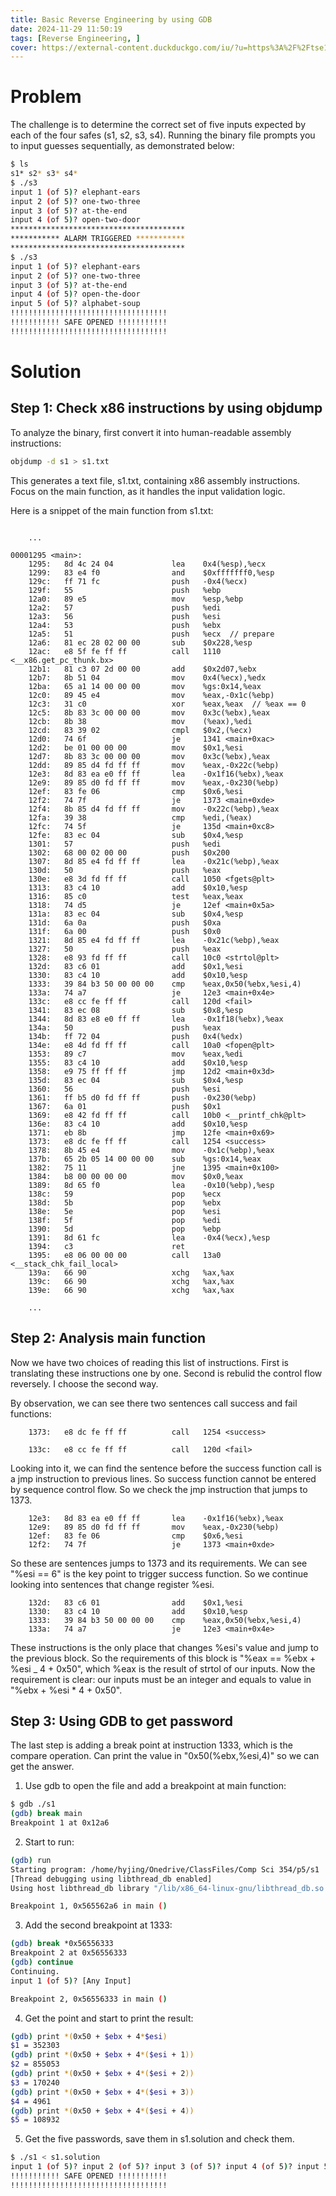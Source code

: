 ```yaml
---
title: Basic Reverse Engineering by using GDB
date: 2024-11-29 11:50:19
tags: [Reverse Engineering, ]
cover: https://external-content.duckduckgo.com/iu/?u=https%3A%2F%2Ftse1.mm.bing.net%2Fth%3Fid%3DOIP.GhUUohzkndjf9YNnia_wHgHaEB%26pid%3DApi&f=1&ipt=49d0a2d194c37fc597946bf7704ff53c1dab7ccb86287936cd7d7b74d5c8e80f&ipo=images
---
```


<!-- @format -->

# Problem

The challenge is to determine the correct set of five inputs expected by each of the four safes (s1, s2, s3, s4). Running the binary file prompts you to input guesses sequentially, as demonstrated below:

```bash
$ ls
s1* s2* s3* s4*
$ ./s3
input 1 (of 5)? elephant-ears
input 2 (of 5)? one-two-three
input 3 (of 5)? at-the-end
input 4 (of 5)? open-two-door
***************************************
*********** ALARM TRIGGERED ***********
***************************************
$ ./s3
input 1 (of 5)? elephant-ears
input 2 (of 5)? one-two-three
input 3 (of 5)? at-the-end
input 4 (of 5)? open-the-door
input 5 (of 5)? alphabet-soup
!!!!!!!!!!!!!!!!!!!!!!!!!!!!!!!!!!!
!!!!!!!!!!! SAFE OPENED !!!!!!!!!!!
!!!!!!!!!!!!!!!!!!!!!!!!!!!!!!!!!!!
```

# Solution

## Step 1: Check x86 instructions by using objdump

To analyze the binary, first convert it into human-readable assembly instructions:

```bash
objdump -d s1 > s1.txt
```
This generates a text file, s1.txt, containing x86 assembly instructions. Focus on the main function, as it handles the input validation logic.

Here is a snippet of the main function from s1.txt:
```

    ...

00001295 <main>:
    1295:	8d 4c 24 04          	lea    0x4(%esp),%ecx
    1299:	83 e4 f0             	and    $0xfffffff0,%esp
    129c:	ff 71 fc             	push   -0x4(%ecx)
    129f:	55                   	push   %ebp
    12a0:	89 e5                	mov    %esp,%ebp
    12a2:	57                   	push   %edi
    12a3:	56                   	push   %esi
    12a4:	53                   	push   %ebx
    12a5:	51                   	push   %ecx  // prepare
    12a6:	81 ec 28 02 00 00    	sub    $0x228,%esp
    12ac:	e8 5f fe ff ff       	call   1110 <__x86.get_pc_thunk.bx>
    12b1:	81 c3 07 2d 00 00    	add    $0x2d07,%ebx
    12b7:	8b 51 04             	mov    0x4(%ecx),%edx
    12ba:	65 a1 14 00 00 00    	mov    %gs:0x14,%eax
    12c0:	89 45 e4             	mov    %eax,-0x1c(%ebp)
    12c3:	31 c0                	xor    %eax,%eax  // %eax == 0
    12c5:	8b 83 3c 00 00 00    	mov    0x3c(%ebx),%eax
    12cb:	8b 38                	mov    (%eax),%edi
    12cd:	83 39 02             	cmpl   $0x2,(%ecx)
    12d0:	74 6f                	je     1341 <main+0xac>
    12d2:	be 01 00 00 00       	mov    $0x1,%esi
    12d7:	8b 83 3c 00 00 00    	mov    0x3c(%ebx),%eax
    12dd:	89 85 d4 fd ff ff    	mov    %eax,-0x22c(%ebp)
    12e3:	8d 83 ea e0 ff ff    	lea    -0x1f16(%ebx),%eax
    12e9:	89 85 d0 fd ff ff    	mov    %eax,-0x230(%ebp)
    12ef:	83 fe 06             	cmp    $0x6,%esi
    12f2:	74 7f                	je     1373 <main+0xde>
    12f4:	8b 85 d4 fd ff ff    	mov    -0x22c(%ebp),%eax
    12fa:	39 38                	cmp    %edi,(%eax)
    12fc:	74 5f                	je     135d <main+0xc8>
    12fe:	83 ec 04             	sub    $0x4,%esp
    1301:	57                   	push   %edi
    1302:	68 00 02 00 00       	push   $0x200
    1307:	8d 85 e4 fd ff ff    	lea    -0x21c(%ebp),%eax
    130d:	50                   	push   %eax
    130e:	e8 3d fd ff ff       	call   1050 <fgets@plt>
    1313:	83 c4 10             	add    $0x10,%esp
    1316:	85 c0                	test   %eax,%eax
    1318:	74 d5                	je     12ef <main+0x5a>
    131a:	83 ec 04             	sub    $0x4,%esp
    131d:	6a 0a                	push   $0xa
    131f:	6a 00                	push   $0x0
    1321:	8d 85 e4 fd ff ff    	lea    -0x21c(%ebp),%eax
    1327:	50                   	push   %eax
    1328:	e8 93 fd ff ff       	call   10c0 <strtol@plt>
    132d:	83 c6 01             	add    $0x1,%esi
    1330:	83 c4 10             	add    $0x10,%esp
    1333:	39 84 b3 50 00 00 00 	cmp    %eax,0x50(%ebx,%esi,4)
    133a:	74 a7                	je     12e3 <main+0x4e>
    133c:	e8 cc fe ff ff       	call   120d <fail>
    1341:	83 ec 08             	sub    $0x8,%esp
    1344:	8d 83 e8 e0 ff ff    	lea    -0x1f18(%ebx),%eax
    134a:	50                   	push   %eax
    134b:	ff 72 04             	push   0x4(%edx)
    134e:	e8 4d fd ff ff       	call   10a0 <fopen@plt>
    1353:	89 c7                	mov    %eax,%edi
    1355:	83 c4 10             	add    $0x10,%esp
    1358:	e9 75 ff ff ff       	jmp    12d2 <main+0x3d>
    135d:	83 ec 04             	sub    $0x4,%esp
    1360:	56                   	push   %esi
    1361:	ff b5 d0 fd ff ff    	push   -0x230(%ebp)
    1367:	6a 01                	push   $0x1
    1369:	e8 42 fd ff ff       	call   10b0 <__printf_chk@plt>
    136e:	83 c4 10             	add    $0x10,%esp
    1371:	eb 8b                	jmp    12fe <main+0x69>
    1373:	e8 dc fe ff ff       	call   1254 <success>
    1378:	8b 45 e4             	mov    -0x1c(%ebp),%eax
    137b:	65 2b 05 14 00 00 00 	sub    %gs:0x14,%eax
    1382:	75 11                	jne    1395 <main+0x100>
    1384:	b8 00 00 00 00       	mov    $0x0,%eax
    1389:	8d 65 f0             	lea    -0x10(%ebp),%esp
    138c:	59                   	pop    %ecx
    138d:	5b                   	pop    %ebx
    138e:	5e                   	pop    %esi
    138f:	5f                   	pop    %edi
    1390:	5d                   	pop    %ebp
    1391:	8d 61 fc             	lea    -0x4(%ecx),%esp
    1394:	c3                   	ret
    1395:	e8 06 00 00 00       	call   13a0 <__stack_chk_fail_local>
    139a:	66 90                	xchg   %ax,%ax
    139c:	66 90                	xchg   %ax,%ax
    139e:	66 90                	xchg   %ax,%ax

    ...
```

## Step 2: Analysis main function

Now we have two choices of reading this list of instructions. First is translating these instructions one by one. Second is rebulid the control flow reversely. I choose the second way.

By observation, we can see there two sentences call success and fail functions:

```
    1373:	e8 dc fe ff ff       	call   1254 <success>
```

```
    133c:	e8 cc fe ff ff       	call   120d <fail>
```

Looking into it, we can find the sentence before the success function call is a jmp instruction to previous lines. So success function cannot be entered by sequence control flow. So we check the jmp instruction that jumps to 1373.

```
    12e3:	8d 83 ea e0 ff ff    	lea    -0x1f16(%ebx),%eax
    12e9:	89 85 d0 fd ff ff    	mov    %eax,-0x230(%ebp)
    12ef:	83 fe 06             	cmp    $0x6,%esi
    12f2:	74 7f                	je     1373 <main+0xde>
```

So these are sentences jumps to 1373 and its requirements. We can see "%esi == 6" is the key point to trigger success function. So we continue looking into sentences that change register %esi.

```
    132d:	83 c6 01             	add    $0x1,%esi
    1330:	83 c4 10             	add    $0x10,%esp
    1333:	39 84 b3 50 00 00 00 	cmp    %eax,0x50(%ebx,%esi,4)
    133a:	74 a7                	je     12e3 <main+0x4e>
```

These instructions is the only place that changes %esi's value and jump to the previous block. So the requirements of this block is "%eax == %ebx + %esi _ 4 + 0x50", which %eax is the result of strtol of our inputs. Now the requirement is clear: our inputs must be an integer and equals to value in "%ebx + %esi * 4 + 0x50".

## Step 3: Using GDB to get password

The last step is adding a break point at instruction 1333, which is the compare operation. Can print the value in "0x50(%ebx,%esi,4)" so we can get the answer.

1. Use gdb to open the file and add a breakpoint at main function:

```bash
$ gdb ./s1
(gdb) break main
Breakpoint 1 at 0x12a6
```

2. Start to run:

```bash
(gdb) run
Starting program: /home/hyjing/Onedrive/ClassFiles/Comp Sci 354/p5/s1
[Thread debugging using libthread_db enabled]
Using host libthread_db library "/lib/x86_64-linux-gnu/libthread_db.so.1".

Breakpoint 1, 0x565562a6 in main ()
```

3. Add the second breakpoint at 1333:

```bash
(gdb) break *0x56556333
Breakpoint 2 at 0x56556333
(gdb) continue
Continuing.
input 1 (of 5)? [Any Input]

Breakpoint 2, 0x56556333 in main ()
```

4. Get the point and start to print the result:

```bash
(gdb) print *(0x50 + $ebx + 4*$esi)
$1 = 352303
(gdb) print *(0x50 + $ebx + 4*($esi + 1))
$2 = 855053
(gdb) print *(0x50 + $ebx + 4*($esi + 2))
$3 = 170240
(gdb) print *(0x50 + $ebx + 4*($esi + 3))
$4 = 4961
(gdb) print *(0x50 + $ebx + 4*($esi + 4))
$5 = 108932
```

5. Get the five passwords, save them in s1.solution and check them.

```bash
$ ./s1 < s1.solution
input 1 (of 5)? input 2 (of 5)? input 3 (of 5)? input 4 (of 5)? input 5 (of 5)? !!!!!!!!!!!!!!!!!!!!!!!!!!!!!!!!!!!
!!!!!!!!!!! SAFE OPENED !!!!!!!!!!!
!!!!!!!!!!!!!!!!!!!!!!!!!!!!!!!!!!!
```
